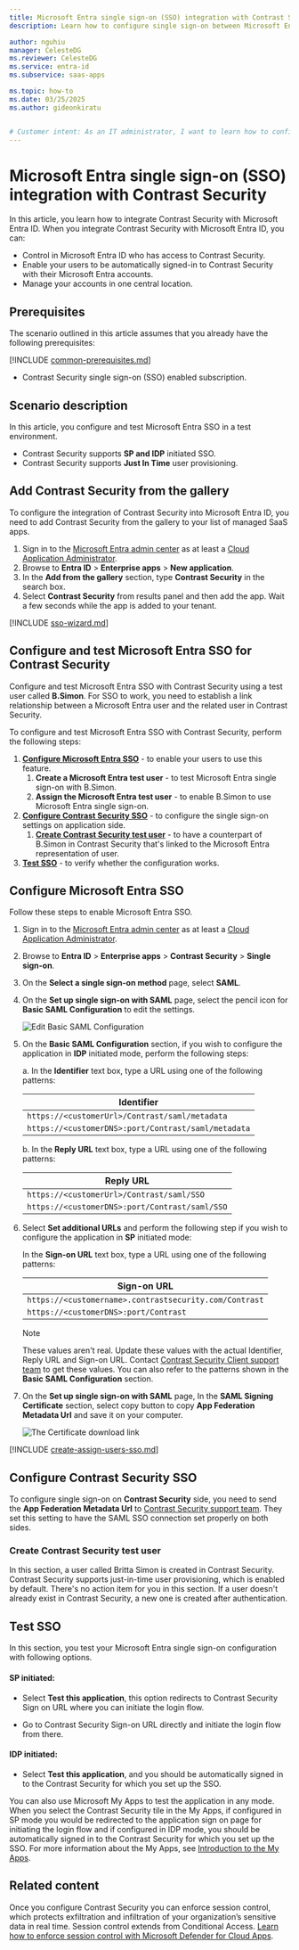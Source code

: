 ```yaml
---
title: Microsoft Entra single sign-on (SSO) integration with Contrast Security
description: Learn how to configure single sign-on between Microsoft Entra ID and Contrast Security.

author: nguhiu
manager: CelesteDG
ms.reviewer: CelesteDG
ms.service: entra-id
ms.subservice: saas-apps

ms.topic: how-to
ms.date: 03/25/2025
ms.author: gideonkiratu


# Customer intent: As an IT administrator, I want to learn how to configure single sign-on between Microsoft Entra ID and Contrast Security so that I can control who has access to Contrast Security, enable automatic sign-in with Microsoft Entra accounts, and manage my accounts in one central location.
---
```


# Microsoft Entra single sign-on (SSO) integration with Contrast Security

In this article,  you learn how to integrate Contrast Security with Microsoft Entra ID. When you integrate Contrast Security with Microsoft Entra ID, you can:

* Control in Microsoft Entra ID who has access to Contrast Security.
* Enable your users to be automatically signed-in to Contrast Security with their Microsoft Entra accounts.
* Manage your accounts in one central location.

## Prerequisites

The scenario outlined in this article assumes that you already have the following prerequisites:

[!INCLUDE [common-prerequisites.md](~/identity/saas-apps/includes/common-prerequisites.md)]
* Contrast Security single sign-on (SSO) enabled subscription.

## Scenario description

In this article,  you configure and test Microsoft Entra SSO in a test environment.

* Contrast Security supports **SP and IDP** initiated SSO.
* Contrast Security supports **Just In Time** user provisioning.

## Add Contrast Security from the gallery

To configure the integration of Contrast Security into Microsoft Entra ID, you need to add Contrast Security from the gallery to your list of managed SaaS apps.

1. Sign in to the [Microsoft Entra admin center](https://entra.microsoft.com) as at least a [Cloud Application Administrator](~/identity/role-based-access-control/permissions-reference.md#cloud-application-administrator).
1. Browse to **Entra ID** > **Enterprise apps** > **New application**.
1. In the **Add from the gallery** section, type **Contrast Security** in the search box.
1. Select **Contrast Security** from results panel and then add the app. Wait a few seconds while the app is added to your tenant.

 [!INCLUDE [sso-wizard.md](~/identity/saas-apps/includes/sso-wizard.md)]

<a name='configure-and-test-azure-ad-sso-for-contrast-security'></a>

## Configure and test Microsoft Entra SSO for Contrast Security

Configure and test Microsoft Entra SSO with Contrast Security using a test user called **B.Simon**. For SSO to work, you need to establish a link relationship between a Microsoft Entra user and the related user in Contrast Security.

To configure and test Microsoft Entra SSO with Contrast Security, perform the following steps:

1. **[Configure Microsoft Entra SSO](#configure-azure-ad-sso)** - to enable your users to use this feature.
    1. **Create a Microsoft Entra test user** - to test Microsoft Entra single sign-on with B.Simon.
    1. **Assign the Microsoft Entra test user** - to enable B.Simon to use Microsoft Entra single sign-on.
1. **[Configure Contrast Security SSO](#configure-contrast-security-sso)** - to configure the single sign-on settings on application side.
    1. **[Create Contrast Security test user](#create-contrast-security-test-user)** - to have a counterpart of B.Simon in Contrast Security that's linked to the Microsoft Entra representation of user.
1. **[Test SSO](#test-sso)** - to verify whether the configuration works.

<a name='configure-azure-ad-sso'></a>

## Configure Microsoft Entra SSO

Follow these steps to enable Microsoft Entra SSO.

1. Sign in to the [Microsoft Entra admin center](https://entra.microsoft.com) as at least a [Cloud Application Administrator](~/identity/role-based-access-control/permissions-reference.md#cloud-application-administrator).
1. Browse to **Entra ID** > **Enterprise apps** > **Contrast Security** > **Single sign-on**.
1. On the **Select a single sign-on method** page, select **SAML**.
1. On the **Set up single sign-on with SAML** page, select the pencil icon for **Basic SAML Configuration** to edit the settings.

   ![Edit Basic SAML Configuration](common/edit-urls.png)

1. On the **Basic SAML Configuration** section, if you wish to configure the application in **IDP** initiated mode, perform the following steps:

    a. In the **Identifier** text box, type a URL using one of the following patterns:

    | **Identifier** |
    |-----------|
    | `https://<customerUrl>/Contrast/saml/metadata` |
    | `https://<customerDNS>:port/Contrast/saml/metadata` |

    b. In the **Reply URL** text box, type a URL using one of the following patterns:

    | **Reply URL** |
    |-----------|
    | `https://<customerUrl>/Contrast/saml/SSO` |
    | `https://<customerDNS>:port/Contrast/saml/SSO` |

1. Select **Set additional URLs** and perform the following step if you wish to configure the application in **SP** initiated mode:

    In the **Sign-on URL** text box, type a URL using one of the following patterns:

    | **Sign-on URL** |
    |--------|
    | `https://<customername>.contrastsecurity.com/Contrast`|
    | `https://<customerDNS>:port/Contrast` |

	> [!NOTE]
	> These values aren't real. Update these values with the actual Identifier, Reply URL and Sign-on URL. Contact [Contrast Security Client support team](mailto:support@contrastsecurity.com) to get these values. You can also refer to the patterns shown in the **Basic SAML Configuration** section.

1. On the **Set up single sign-on with SAML** page, In the **SAML Signing Certificate** section, select copy button to copy **App Federation Metadata Url** and save it on your computer.

	![The Certificate download link](common/copy-metadataurl.png)

<a name='create-an-azure-ad-test-user'></a>

[!INCLUDE [create-assign-users-sso.md](~/identity/saas-apps/includes/create-assign-users-sso.md)]

## Configure Contrast Security SSO

To configure single sign-on on **Contrast Security** side, you need to send the **App Federation Metadata Url** to [Contrast Security support team](mailto:support@contrastsecurity.com). They set this setting to have the SAML SSO connection set properly on both sides.

### Create Contrast Security test user

In this section, a user called Britta Simon is created in Contrast Security. Contrast Security supports just-in-time user provisioning, which is enabled by default. There's no action item for you in this section. If a user doesn't already exist in Contrast Security, a new one is created after authentication.

## Test SSO 

In this section, you test your Microsoft Entra single sign-on configuration with following options. 

#### SP initiated:

* Select **Test this application**, this option redirects to Contrast Security Sign on URL where you can initiate the login flow.  

* Go to Contrast Security Sign-on URL directly and initiate the login flow from there.

#### IDP initiated:

* Select **Test this application**, and you should be automatically signed in to the Contrast Security for which you set up the SSO. 

You can also use Microsoft My Apps to test the application in any mode. When you select the Contrast Security tile in the My Apps, if configured in SP mode you would be redirected to the application sign on page for initiating the login flow and if configured in IDP mode, you should be automatically signed in to the Contrast Security for which you set up the SSO. For more information about the My Apps, see [Introduction to the My Apps](https://support.microsoft.com/account-billing/sign-in-and-start-apps-from-the-my-apps-portal-2f3b1bae-0e5a-4a86-a33e-876fbd2a4510).

## Related content

Once you configure Contrast Security you can enforce session control, which protects exfiltration and infiltration of your organization’s sensitive data in real time. Session control extends from Conditional Access. [Learn how to enforce session control with Microsoft Defender for Cloud Apps](/cloud-app-security/proxy-deployment-aad).
